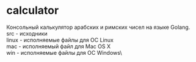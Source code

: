 # calculator
Консольный калькулятор арабских и римских чисел на языке Golang.\
src - исходники\
linux - исполняемые файлы для ОС Linux\
mac - исполняемый файл для Mac OS X\
win - исполняемые файлы для ОС Windows\
